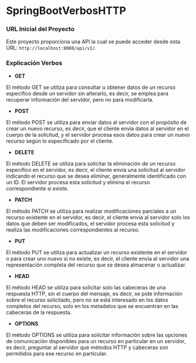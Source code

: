 # SpringBootVerbosHTTP
### URL Inicial del Proyecto

Este proyecto proporciona una API la cual se puede acceder desde esta URL: `http://localhost:8080/api/v1/`.

### Explicación Verbos

- **GET**

El método GET se utiliza para consultar u obtener datos de un recurso específico desde un servidor sin alterarlo, es decir, se emplea para recuperar información del servidor, pero no para modificarla.

- **POST**

El método POST se utiliza para enviar datos al servidor con el propósito de crear un nuevo recurso, es decir, que el cliente envía datos al servidor en el cuerpo de la solicitud, y el servidor procesa esos datos para crear un nuevo recurso según lo especificado por el cliente.

- **DELETE**

El método DELETE se utiliza para solicitar la eliminación de un recurso específico en el servidor, es decir, el cliente envía una solicitud al servidor indicando el recurso que se desea eliminar, generalmente identificado con un ID. El servidor procesa esta solicitud y elimina el recurso correspondiente si existe.

- **PATCH**

El método PATCH se utiliza para realizar modificaciones parciales a un recurso existente en el servidor, es decir, el cliente envía al servidor solo los datos que deben ser modificados, el servidor procesa esta solicitud y realiza las modificaciones correspondientes al recurso.

- **PUT**

El método PUT se utiliza para actualizar un recurso existente en el servidor o para crear uno nuevo si no existe, es decir, el cliente envía al servidor una representación completa del recurso que se desea almacenar o actualizar.

- **HEAD**

El método HEAD se utiliza para solicitar solo las cabeceras de una respuesta HTTP, sin el cuerpo del mensaje, es decir, se pide información sobre el recurso solicitado, pero no se está interesado en los datos completos del recurso, solo en los metadatos que se encuentran en las cabeceras de la respuesta.

- **OPTIONS**

El método OPTIONS se utiliza para solicitar información sobre las opciones de comunicación disponibles para un recurso en particular en un servidor, es decir, preguntar al servidor qué métodos HTTP y cabeceras son permitidos para ese recurso en particular.
